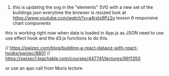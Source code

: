 1. this is updating the svg in the "elements" SVG with a new set of the buildings json everytime the browser is resized look at https://www.youtube.com/watch?v=a4rstx9Pz2o lesson 6 responsive chart components

this is working right now when data is loaded in App.js as JSON
need to use use effect hook and the d3.js functions to do this.

// https://swizec.com/blog/building-a-react-dataviz-with-react-hooks/swizec/8801
// https://swizec1.teachable.com/courses/447741/lectures/9911350

or use an ajax call from Muris lecture
